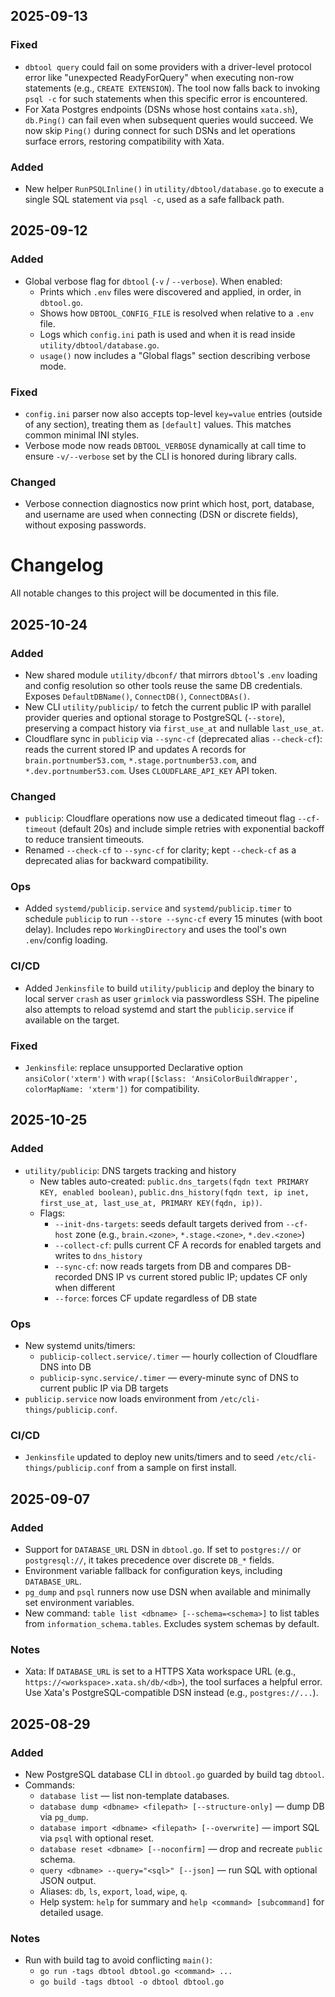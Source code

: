## 2025-09-13

### Fixed

- `dbtool query` could fail on some providers with a driver-level protocol error like "unexpected ReadyForQuery" when executing non-row statements (e.g., `CREATE EXTENSION`). The tool now falls back to invoking `psql -c` for such statements when this specific error is encountered.
- For Xata Postgres endpoints (DSNs whose host contains `xata.sh`), `db.Ping()` can fail even when subsequent queries would succeed. We now skip `Ping()` during connect for such DSNs and let operations surface errors, restoring compatibility with Xata.

### Added

- New helper `RunPSQLInline()` in `utility/dbtool/database.go` to execute a single SQL statement via `psql -c`, used as a safe fallback path.

## 2025-09-12

### Added

- Global verbose flag for `dbtool` (`-v` / `--verbose`). When enabled:
  - Prints which `.env` files were discovered and applied, in order, in `dbtool.go`.
  - Shows how `DBTOOL_CONFIG_FILE` is resolved when relative to a `.env` file.
  - Logs which `config.ini` path is used and when it is read inside `utility/dbtool/database.go`.
  - `usage()` now includes a "Global flags" section describing verbose mode.

### Fixed

- `config.ini` parser now also accepts top-level `key=value` entries (outside of any section), treating them as `[default]` values. This matches common minimal INI styles.
- Verbose mode now reads `DBTOOL_VERBOSE` dynamically at call time to ensure `-v/--verbose` set by the CLI is honored during library calls.

### Changed

- Verbose connection diagnostics now print which host, port, database, and username are used when connecting (DSN or discrete fields), without exposing passwords.

# Changelog

All notable changes to this project will be documented in this file.

## 2025-10-24

### Added

- New shared module `utility/dbconf/` that mirrors `dbtool`'s `.env` loading and config resolution so other tools reuse the same DB credentials. Exposes `DefaultDBName()`, `ConnectDB()`, `ConnectDBAs()`.
- New CLI `utility/publicip/` to fetch the current public IP with parallel provider queries and optional storage to PostgreSQL (`--store`), preserving a compact history via `first_use_at` and nullable `last_use_at`.
- Cloudflare sync in `publicip` via `--sync-cf` (deprecated alias `--check-cf`): reads the current stored IP and updates A records for `brain.portnumber53.com`, `*.stage.portnumber53.com`, and `*.dev.portnumber53.com`. Uses `CLOUDFLARE_API_KEY` API token.

### Changed

- `publicip`: Cloudflare operations now use a dedicated timeout flag `--cf-timeout` (default 20s) and include simple retries with exponential backoff to reduce transient timeouts.
- Renamed `--check-cf` to `--sync-cf` for clarity; kept `--check-cf` as a deprecated alias for backward compatibility.

### Ops

- Added `systemd/publicip.service` and `systemd/publicip.timer` to schedule `publicip` to run `--store --sync-cf` every 15 minutes (with boot delay). Includes repo `WorkingDirectory` and uses the tool's own `.env`/config loading.

### CI/CD

- Added `Jenkinsfile` to build `utility/publicip` and deploy the binary to local server `crash` as user `grimlock` via passwordless SSH. The pipeline also attempts to reload systemd and start the `publicip.service` if available on the target.

### Fixed

- `Jenkinsfile`: replace unsupported Declarative option `ansiColor('xterm')` with `wrap([$class: 'AnsiColorBuildWrapper', colorMapName: 'xterm'])` for compatibility.

## 2025-10-25

### Added

- `utility/publicip`: DNS targets tracking and history
  - New tables auto-created: `public.dns_targets(fqdn text PRIMARY KEY, enabled boolean)`, `public.dns_history(fqdn text, ip inet, first_use_at, last_use_at, PRIMARY KEY(fqdn, ip))`.
  - Flags:
    - `--init-dns-targets`: seeds default targets derived from `--cf-host` zone (e.g., `brain.<zone>`, `*.stage.<zone>`, `*.dev.<zone>`)
    - `--collect-cf`: pulls current CF A records for enabled targets and writes to `dns_history`
    - `--sync-cf`: now reads targets from DB and compares DB-recorded DNS IP vs current stored public IP; updates CF only when different
    - `--force`: forces CF update regardless of DB state

### Ops

- New systemd units/timers:
  - `publicip-collect.service/.timer` — hourly collection of Cloudflare DNS into DB
  - `publicip-sync.service/.timer` — every-minute sync of DNS to current public IP via DB targets
- `publicip.service` now loads environment from `/etc/cli-things/publicip.conf`.

### CI/CD

- `Jenkinsfile` updated to deploy new units/timers and to seed `/etc/cli-things/publicip.conf` from a sample on first install.

## 2025-09-07

### Added

- Support for `DATABASE_URL` DSN in `dbtool.go`. If set to `postgres://` or `postgresql://`, it takes precedence over discrete `DB_*` fields.
- Environment variable fallback for configuration keys, including `DATABASE_URL`.
- `pg_dump` and `psql` runners now use DSN when available and minimally set environment variables.
- New command: `table list <dbname> [--schema=<schema>]` to list tables from `information_schema.tables`. Excludes system schemas by default.

### Notes

- Xata: If `DATABASE_URL` is set to a HTTPS Xata workspace URL (e.g., `https://<workspace>.xata.sh/db/<db>`), the tool surfaces a helpful error. Use Xata's PostgreSQL-compatible DSN instead (e.g., `postgres://...`).

## 2025-08-29

### Added

- New PostgreSQL database CLI in `dbtool.go` guarded by build tag `dbtool`.
- Commands:
  - `database list` — list non-template databases.
  - `database dump <dbname> <filepath> [--structure-only]` — dump DB via `pg_dump`.
  - `database import <dbname> <filepath> [--overwrite]` — import SQL via `psql` with optional reset.
  - `database reset <dbname> [--noconfirm]` — drop and recreate `public` schema.
  - `query <dbname> --query="<sql>" [--json]` — run SQL with optional JSON output.
  - Aliases: `db`, `ls`, `export`, `load`, `wipe`, `q`.
  - Help system: `help` for summary and `help <command> [subcommand]` for detailed usage.

### Notes

- Run with build tag to avoid conflicting `main()`:
  - `go run -tags dbtool dbtool.go <command> ...`
  - `go build -tags dbtool -o dbtool dbtool.go`
